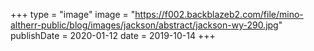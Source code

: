 +++
type = "image"
image = "https://f002.backblazeb2.com/file/mino-altherr-public/blog/images/jackson/abstract/jackson-wy-290.jpg"
publishDate = 2020-01-12
date = 2019-10-14
+++
